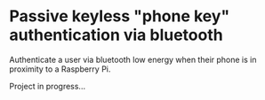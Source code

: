 # Passive keyless "phone key" authentication via bluetooth

Authenticate a user via bluetooth low energy when their phone is in proximity to a Raspberry Pi.

Project in progress...